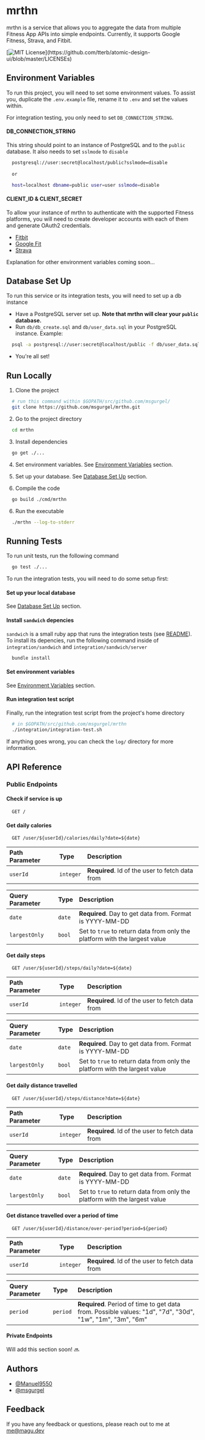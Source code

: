 
# mrthn

mrthn is a service that allows you to aggregate the data from multiple Fitness App APIs into simple endpoints. Currently, it supports Google Fitness, Strava, and Fitbit.

[![MIT License](https://img.shields.io/apm/l/atomic-design-ui.svg?)](https://github.com/tterb/atomic-design-ui/blob/master/LICENSEs)

## Environment Variables

To run this project, you will need to set some environment values. To assist you, duplicate the `.env.example` file, rename it to `.env` and set the values within. 

For integration testing, you only need to set `DB_CONNECTION_STRING`.

#### DB_CONNECTION_STRING

This string should point to an instance of PostgreSQL and to the `public` database. It also needs to set `sslmode` to `disable`
```bash
  postgresql://user:secret@localhost/public?sslmode=disable
  
  or

  host=localhost dbname=public user=user sslmode=disable
```

#### CLIENT_ID & CLIENT_SECRET

To allow your instance of mrthn to authenticate with the supported Fitness platforms, you will need to create developer accounts with each of them and generate OAuth2 credentials.

- [Fitbit](https://dev.fitbit.com/getting-started/)
- [Google Fit](https://developers.google.com/fit/rest/v1/get-started)
- [Strava](https://developers.strava.com/docs/getting-started/)

Explanation for other environment variables coming soon...
## Database Set Up

To run this service or its integration tests, you will need to set up a db instance

- Have a PostgreSQL server set up. **Note that mrthn will clear your `public` database.**
- Run `db/db_create.sql` and `db/user_data.sql` in your PostgreSQL instance. Example: 
```bash
  psql -a postgresql://user:secret@localhost/public -f db/user_data.sql)
```
- You're all set!
## Run Locally

1. Clone the project

```bash
  # run this command within $GOPATH/src/github.com/msgurgel/
  git clone https://github.com/msgurgel/mrthn.git
```

2. Go to the project directory

```bash
  cd mrthn
```

3. Install dependencies

```bash
  go get ./...
```

4. Set environment variables. See [Environment Variables](#environment-variables) section.
5. Set up your database. See [Database Set Up](#database-set-up) section.

5. Compile the code

```bash
  go build ./cmd/mrthn
```

6. Run the executable

```bash
  ./mrthn --log-to-stderr
```    

  
## Running Tests

To run unit tests, run the following command

```bash
  go test ./...
```

To run the integration tests, you will need to do some setup first:

#### Set up your local database

See [Database Set Up](#database-set-up) section.


#### Install `sandwich` depencies

`sandwich` is a small ruby app that runs the integration tests (see [README]()). To install its depencies, run the following command inside of `integration/sandwich` and `integration/sandwich/server`
 
```bash
  bundle install
```

#### Set environment variables

See [Environment Variables](#environment-variables) section.

#### Run integration test script

Finally, run the integration test script from the project's home directory

```bash
  # in $GOPATH/src/github.com/msgurgel/mrthn  
  ./integration/integration-test.sh
```

If anything goes wrong, you can check the `log/` directory for more information.
## API Reference

### Public Endpoints

#### Check if service is up

```http
  GET /
```

#### Get daily calories

```http
  GET /user/${userId}/calories/daily?date=${date}
```

| Path Parameter | Type     | Description                       |
| :------------- | :------- | :-------------------------------- |
| `userId`       | `integer`| **Required**. Id of the user to fetch data from |

| Query Parameter | Type     | Description                       |
| :-------------- | :------- | :-------------------------------- |
| `date`          | `date`   | **Required**. Day to get data from. Format is YYYY-MM-DD |
| `largestOnly`   | `bool`   | Set to `true` to return data from only the platform with the largest value |



#### Get daily steps

```http
  GET /user/${userId}/steps/daily?date=${date}
```

| Path Parameter | Type     | Description                       |
| :------------- | :------- | :-------------------------------- |
| `userId`       | `integer`| **Required**. Id of the user to fetch data from |

| Query Parameter | Type     | Description                       |
| :-------------- | :------- | :-------------------------------- |
| `date`          | `date`   | **Required**. Day to get data from. Format is YYYY-MM-DD |
| `largestOnly`   | `bool`   | Set to `true` to return data from only the platform with the largest value |


#### Get daily distance travelled

```http
  GET /user/${userId}/steps/distance?date=${date}
```

| Path Parameter | Type     | Description                       |
| :------------- | :------- | :-------------------------------- |
| `userId`       | `integer`| **Required**. Id of the user to fetch data from |

| Query Parameter | Type     | Description                       |
| :-------------- | :------- | :-------------------------------- |
| `date`          | `date`   | **Required**. Day to get data from. Format is YYYY-MM-DD |
| `largestOnly`   | `bool`   | Set to `true` to return data from only the platform with the largest value |


#### Get distance travelled over a period of time

```http
  GET /user/${userId}/distance/over-period?period=${period}
```

| Path Parameter | Type     | Description                       |
| :------------- | :------- | :-------------------------------- |
| `userId`       | `integer`| **Required**. Id of the user to fetch data from |

| Query Parameter | Type     | Description                       |
| :-------------- | :------- | :-------------------------------- |
| `period`        | `period`   | **Required**. Period of time to get data from. Possible values: "1d", "7d", "30d", "1w", "1m", "3m", "6m" |



#### Private Endpoints

Will add this section soon! 🔜
  
## Authors

- [@Manuel9550](https://www.github.com/Manuel9550)
- [@msgurgel](https://www.github.com/msgurgel)

  
## Feedback

If you have any feedback or questions, please reach out to me at me@magu.dev

  
